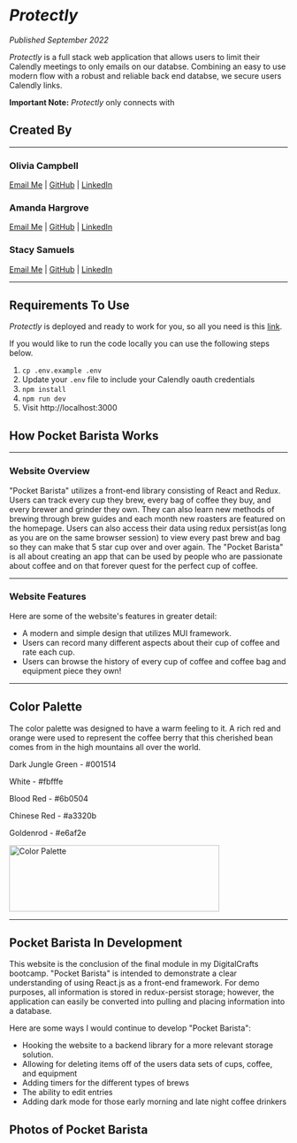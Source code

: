 # **_Protectly_**

_Published September 2022_

_Protectly_ is a full stack web application that allows users to limit their Calendly meetings to only emails on our databse. Combining an easy to use modern flow with a robust and reliable back end databse, we secure users Calendly links.

**Important Note:** _Protectly_ only connects with

## **Created By**

---

### Olivia Campbell

[Email Me](oliviavzcampbell@gmail.com) | [GitHub](https://github.com/ocampb) | [LinkedIn](https://www.linkedin.com/in/campbell2/)

### Amanda Hargrove

[Email Me](amandahargrove98@gmail.com) | [GitHub](https://github.com/hargroa2) | [LinkedIn](https://www.linkedin.com/in/amanda-hargrove-0608/)

### Stacy Samuels

[Email Me](stacy.samuels10@gmail.com) | [GitHub](https://github.com/stacysamuels10) | [LinkedIn](https://www.linkedin.com/in/stacy-samuels/)

---

## **Requirements To Use**

_Protectly_ is deployed and ready to work for you, so all you need is this [link](protectly.cloud).

If you would like to run the code locally you can use the following steps below.

1. `cp .env.example .env`
2. Update your `.env` file to include your Calendly oauth credentials
3. `npm install`
4. `npm run dev`
5. Visit http://localhost:3000

## How Pocket Barista Works

---

### Website Overview

"Pocket Barista" utilizes a front-end library consisting of React and Redux. Users can track every cup they brew, every bag of coffee they buy, and every brewer and grinder they own. They can also learn new methods of brewing through brew guides and each month new roasters are featured on the homepage. Users can also access their data using redux persist(as long as you are on the same browser session) to view every past brew and bag so they can make that 5 star cup over and over again. The "Pocket Barista" is all about creating an app that can be used by people who are passionate about coffee and on that forever quest for the perfect cup of coffee.

---

### Website Features

Here are some of the website's features in greater detail:

- A modern and simple design that utilizes MUI framework.
- Users can record many different aspects about their cup of coffee and rate each cup.
- Users can browse the history of every cup of coffee and coffee bag and equipment piece they own!

---

## Color Palette

The color palette was designed to have a warm feeling to it. A rich red and orange were used to represent the coffee berry that this cherished bean comes from in the high mountains all over the world.

Dark Jungle Green - #001514

White - #fbfffe

Blood Red - #6b0504

Chinese Red - #a3320b

Goldenrod - #e6af2e

<img src="src/assets/colorpalette.png" 
alt="Color Palette"
width="380" height="120">

---

## Pocket Barista In Development

This website is the conclusion of the final module in my DigitalCrafts bootcamp. "Pocket Barista" is intended to demonstrate a clear understanding of using React.js as a front-end framework. For demo purposes, all information is stored in redux-persist storage; however, the application can easily be converted into pulling and placing information into a database.

Here are some ways I would continue to develop "Pocket Barista":

- Hooking the website to a backend library for a more relevant storage solution.
- Allowing for deleting items off of the users data sets of cups, coffee, and equipment
- Adding timers for the different types of brews
- The ability to edit entries
- Adding dark mode for those early morning and late night coffee drinkers

## Photos of Pocket Barista
